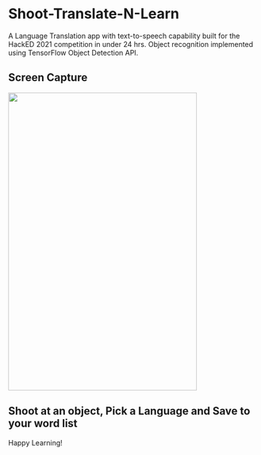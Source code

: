 # Shoot-Translate-N-Learn
A Language Translation app with text-to-speech capability built for the HackED 2021 competition in under 24 hrs. Object recognition implemented using TensorFlow Object Detection API.

## Screen Capture
<img src="https://github.com/JawadHossain/Shoot-Translate-N-Learn/blob/main/presentation/ScreenCapture.gif" width="380" height="600"/>

## Shoot at an object, Pick a Language and Save to your word list
Happy Learning!
